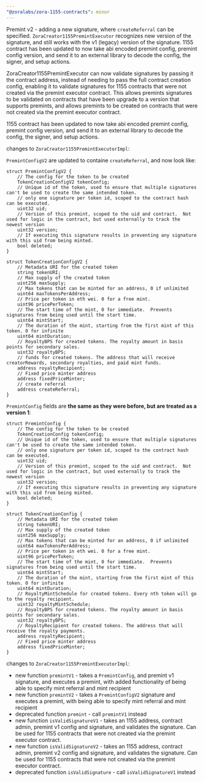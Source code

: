 ```yaml
---
"@zoralabs/zora-1155-contracts": minor
---
```


Premint v2 - adding a new signature, where `createReferral` can be specified.  `ZoraCreator1155PremintExecutor` recognizes new version of the signature, and still works with the v1 (legacy) version of the signature.  1155 contract has been updated to now take abi encoded premint config, premint config version, and send it to an external library to decode the config, the signer, and setup actions.

ZoraCreator1155PremintExecutor can now validate signatures by passing it the contract address, instead of needing to pass the full contract creation config, enabling it to validate signatures for 1155 contracts that were not created via the premint executor contract.  This allows premints signatures to be validated on contracts that have been upgrade to a version that supports premints, and allows premints to be created on contracts that were not created via the premint executor contract.

1155 contract has been updated to now take abi encoded premint config, premint config version, and send it to an external library to decode the config, the signer, and setup actions.  

changes to `ZoraCreator1155PremintExecutorImpl`:

`PremintConfigV2` are updated to containe `createReferral`, and now look like:
```solidity
struct PremintConfigV2 {
    // The config for the token to be created
    TokenCreationConfigV2 tokenConfig;
    // Unique id of the token, used to ensure that multiple signatures can't be used to create the same intended token.
    // only one signature per token id, scoped to the contract hash can be executed.
    uint32 uid;
    // Version of this premint, scoped to the uid and contract.  Not used for logic in the contract, but used externally to track the newest version
    uint32 version;
    // If executing this signature results in preventing any signature with this uid from being minted.
    bool deleted;
}

struct TokenCreationConfigV2 {
    // Metadata URI for the created token
    string tokenURI;
    // Max supply of the created token
    uint256 maxSupply;
    // Max tokens that can be minted for an address, 0 if unlimited
    uint64 maxTokensPerAddress;
    // Price per token in eth wei. 0 for a free mint.
    uint96 pricePerToken;
    // The start time of the mint, 0 for immediate.  Prevents signatures from being used until the start time.
    uint64 mintStart;
    // The duration of the mint, starting from the first mint of this token. 0 for infinite
    uint64 mintDuration;
    // RoyaltyBPS for created tokens. The royalty amount in basis points for secondary sales.
    uint32 royaltyBPS;
    // funds for created tokens. The address that will receive creatorRewards, secondary royalties, and paid mint funds.
    address royaltyRecipient;
    // Fixed price minter address
    address fixedPriceMinter;
    // create referral
    address createReferral;
}
```
`PremintConfig` fields are **the same as they were before, but are treated as a version 1**:

```solidity
struct PremintConfig {
    // The config for the token to be created
    TokenCreationConfig tokenConfig;
    // Unique id of the token, used to ensure that multiple signatures can't be used to create the same intended token.
    // only one signature per token id, scoped to the contract hash can be executed.
    uint32 uid;
    // Version of this premint, scoped to the uid and contract.  Not used for logic in the contract, but used externally to track the newest version
    uint32 version;
    // If executing this signature results in preventing any signature with this uid from being minted.
    bool deleted;
}

struct TokenCreationConfig {
    // Metadata URI for the created token
    string tokenURI;
    // Max supply of the created token
    uint256 maxSupply;
    // Max tokens that can be minted for an address, 0 if unlimited
    uint64 maxTokensPerAddress;
    // Price per token in eth wei. 0 for a free mint.
    uint96 pricePerToken;
    // The start time of the mint, 0 for immediate.  Prevents signatures from being used until the start time.
    uint64 mintStart;
    // The duration of the mint, starting from the first mint of this token. 0 for infinite
    uint64 mintDuration;
    // RoyaltyMintSchedule for created tokens. Every nth token will go to the royalty recipient.
    uint32 royaltyMintSchedule;
    // RoyaltyBPS for created tokens. The royalty amount in basis points for secondary sales.
    uint32 royaltyBPS;
    // RoyaltyRecipient for created tokens. The address that will receive the royalty payments.
    address royaltyRecipient;
    // Fixed price minter address
    address fixedPriceMinter;
}
```

changes to `ZoraCreator1155PremintExecutorImpl`:
* new function `premintV1` - takes a `PremintConfig`, and premint v1 signature, and executes a premint, with added functionality of being able to specify mint referral and mint recipient
* new function `premintV2` - takes a `PremintConfigV2` signature and executes a premint, with being able to specify mint referral and mint recipient
* deprecated function `premint` - call `premintV1` instead
* new function `isValidSignatureV1` - takes an 1155 address, contract admin, premint v1 config and signature,  and validates the signature.  Can be used for 1155 contracts that were not created via the premint executor contract.
* new function `isValidSignatureV2` - takes an 1155 address, contract admin, premint v2 config and signature,  and validates the signature.  Can be used for 1155 contracts that were not created via the premint executor contract.
* deprecated function `isValidSignature` - call `isValidSignatureV1` instead